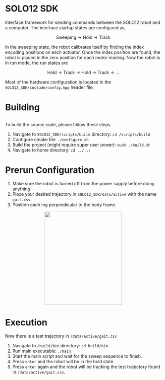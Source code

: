 # SOLO12 SDK
Interface framework for sending commands between the SOLO12 robot and a computer. The interface startup states are configured as, 
<p align="center">
Sweeping -> Hold -> Track
</p>
In the sweeping state, the robot calibrates itself by finding the index encoding positions on each actuator. Once the index position are found, the robot is placed in the zero position for each motor reading. Now the robot is in run mode, the run states are
<p align="center">
Hold -> Track -> Hold -> Track -> ...
</p>

Most of the hardware configuration is located in the `SOLO12_SDK/include/config.hpp` header file, 


#  Building
## 
To build the source code, please follow these steps.

1. Navigate to `SOLO12_SDK/scripts/build` directory: `cd /scripts/build`
2. Configure cmake file: `./configure.sh`
3. Build the project (might require super user power): `sudo ./build.sh` 
4. Navigate to home directory: `cd ../../`

# Prerun Configuration
1. Make sure the robot is turned off from the power supply before doing anything.
2. Place your desired trajectory in `SOLO12_SDK/data/active` with the name `gait.csv`. 
3. Position each leg perpendicular to the body frame.
<p align="center">
<img src=./data/assets/solo12_startup_config.png width="250" height="300">
</p>



# Execution
Now there is a test trajectory in `/data/active/gait.csv`

1. Navigate to `/build/bin` directory: `cd build/bin`
2. Run main executable: `./main`
3. Start the main script and wait for the sweep sequence to finish.
4. Press `enter` and the robot will be in the hold state.
5. Press `enter` again and the robot will be tracking the test trajectory found in `/data/active/gait.csv`.